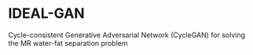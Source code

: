 # IDEAL-GAN
Cycle-consistent Generative Adversarial Network (CycleGAN) for solving the MR water-fat separation problem
